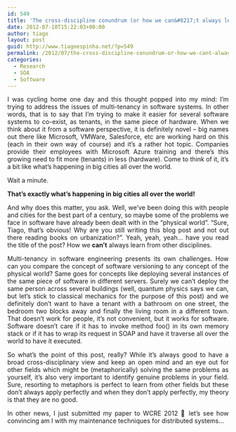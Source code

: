 ```yaml
---
id: 549
title: 'The cross-discipline conundrum (or how we can&#8217;t always learn from other disciplines)'
date: 2012-07-10T15:22:03+00:00
author: tiago
layout: post
guid: http://www.tiagoespinha.net/?p=549
permalink: /2012/07/the-cross-discipline-conundrum-or-how-we-cant-always-learn-from-other-disciplines/
categories:
  - Research
  - SOA
  - Software
---
```

<p style="text-align: justify;">
  I was cycling home one day and this thought popped into my mind: I&#8217;m trying to address the issues of multi-tenancy in software systems. In other words, that is to say that I&#8217;m trying to make it easier for several software systems to co-exist, as tenants, in the same piece of hardware. When we think about it from a software perspective, it is definitely novel &#8211; big names out there like Microsoft, VMWare, Salesforce, etc are working hard on this (each in their own way of course) and it&#8217;s a rather hot topic. Companies provide their employees with Microsoft Azure training and there&#8217;s this growing need to fit more (tenants) in less (hardware). Come to think of it, it&#8217;s a bit like what&#8217;s happening in big cities all over the world.
</p>

<p style="text-align: justify;">
  Wait a minute.
</p>

<p style="text-align: justify;">
  <strong>That&#8217;s exactly what&#8217;s happening in big cities all over the world!</strong>
</p>

<p style="text-align: justify;">
  And why does this matter, you ask. Well, we&#8217;ve been doing this with people and cities for the best part of a century, so maybe some of the problems we face in software have already been dealt with in the &#8220;physical world&#8221;. &#8220;Sure, Tiago, that&#8217;s obvious! Why are you still writing this blog post and not out there reading books on urbanization?&#8221;. Yeah, yeah, yeah&#8230; have you read the title of the post? How we <strong>can&#8217;t</strong> always learn from other disciplines.
</p>

<p style="text-align: justify;">
  Multi-tenancy in software engineering presents its own challenges. How can you compare the concept of software versioning to any concept of the physical world? Same goes for concepts like deploying several instances of the same piece of software in different servers. Surely we can&#8217;t deploy the same person across several buildings (well, quantum physics says we can, but let&#8217;s stick to classical mechanics for the purpose of this post) and we definitely don&#8217;t want to have a tenant with a bathroom on one street, the bedroom two blocks away and finally the living room in a different town. That doesn&#8217;t work for people, it&#8217;s not convenient, but it works for software. Software doesn&#8217;t care if it has to invoke method foo() in its own memory stack or if it has to wrap its request in SOAP and have it traverse all over the world to have it executed.
</p>

<p style="text-align: justify;">
  So what&#8217;s the point of this post, really? While it&#8217;s always good to have a broad cross-disciplinary view and keep an open mind and an eye out for other fields which might be (metaphorically) solving the same problems as yourself, it&#8217;s also very important to identify genuine problems in your field. Sure, resorting to metaphors is perfect to learn from other fields but these don&#8217;t always apply perfectly and when they don&#8217;t apply perfectly, my theory is that they are no good.
</p>

<p style="text-align: justify;">
  In other news, I just submitted my paper to WCRE 2012 🙂 let&#8217;s see how convincing am I with my maintenance techniques for distributed systems&#8230;
</p>